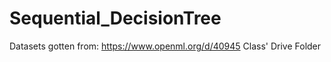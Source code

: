 # Sequential_DecisionTree

Datasets gotten from:
https://www.openml.org/d/40945
Class' Drive Folder

